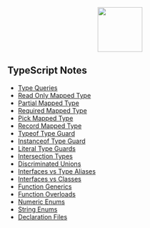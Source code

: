 <p align="center">
  <img src="https://upload.wikimedia.org/wikipedia/commons/thumb/4/4c/Typescript_logo_2020.svg/800px-Typescript_logo_2020.svg.png" width="100px" />
</p>

## TypeScript Notes

- [Type Queries](https://github.com/irangarcia/typescript-notes/blob/master/typeQueries.ts)
- [Read Only Mapped Type](https://github.com/irangarcia/typescript-notes/blob/master/readOnlyMappedType.ts)
- [Partial Mapped Type](https://github.com/irangarcia/typescript-notes/blob/master/partialMappedType.ts)
- [Required Mapped Type](https://github.com/irangarcia/typescript-notes/blob/master/requiredMappedType.ts)
- [Pick Mapped Type](https://github.com/irangarcia/typescript-notes/blob/master/pickMappedType.ts)
- [Record Mapped Type](https://github.com/irangarcia/typescript-notes/blob/master/recordMappedType.ts)
- [Typeof Type Guard](https://github.com/irangarcia/typescript-notes/blob/master/typeofTypeGuard.ts)
- [Instanceof Type Guard](https://github.com/irangarcia/typescript-notes/blob/master/instanceofTypeGuard.ts)
- [Literal Type Guards](https://github.com/irangarcia/typescript-notes/blob/master/literalTypeGuards.ts)
- [Intersection Types](https://github.com/irangarcia/typescript-notes/blob/master/intersectionTypes.ts)
- [Discriminated Unions](https://github.com/irangarcia/typescript-notes/blob/master/discriminatedUnions.ts)
- [Interfaces vs Type Aliases](https://github.com/irangarcia/typescript-notes/blob/master/interfacesVsTypeAliases.ts)
- [Interfaces vs Classes](https://github.com/irangarcia/typescript-notes/blob/master/interfacesVsClasses.ts)
- [Function Generics](https://github.com/irangarcia/typescript-notes/blob/master/functionGenerics.ts)
- [Function Overloads](https://github.com/irangarcia/typescript-notes/blob/master/functionOverloads.ts)
- [Numeric Enums](https://github.com/irangarcia/typescript-notes/blob/master/numericEnums.ts)
- [String Enums](https://github.com/irangarcia/typescript-notes/blob/master/stringEnums.ts)
- [Declaration Files](https://github.com/irangarcia/typescript-notes/blob/master/declarationFiles.d.ts)